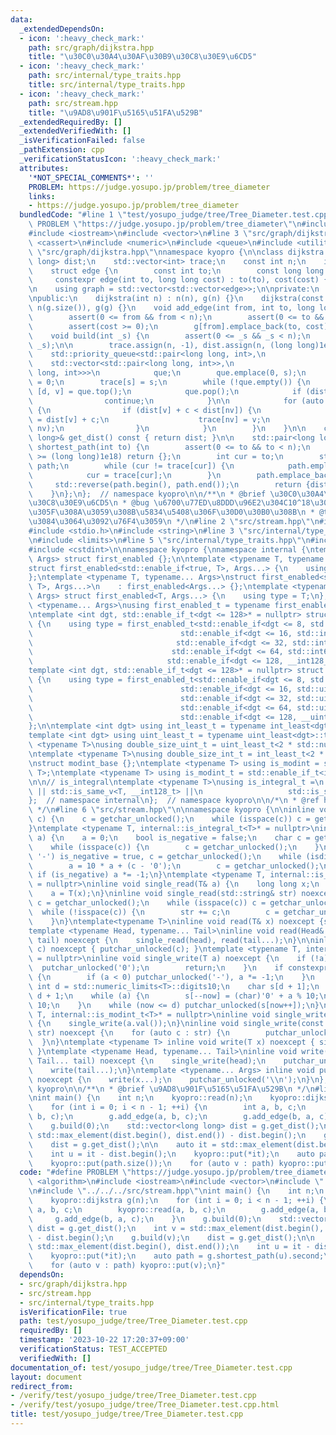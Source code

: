 ```yaml
---
data:
  _extendedDependsOn:
  - icon: ':heavy_check_mark:'
    path: src/graph/dijkstra.hpp
    title: "\u30C0\u30A4\u30AF\u30B9\u30C8\u30E9\u6CD5"
  - icon: ':heavy_check_mark:'
    path: src/internal/type_traits.hpp
    title: src/internal/type_traits.hpp
  - icon: ':heavy_check_mark:'
    path: src/stream.hpp
    title: "\u9AD8\u901F\u5165\u51FA\u529B"
  _extendedRequiredBy: []
  _extendedVerifiedWith: []
  _isVerificationFailed: false
  _pathExtension: cpp
  _verificationStatusIcon: ':heavy_check_mark:'
  attributes:
    '*NOT_SPECIAL_COMMENTS*': ''
    PROBLEM: https://judge.yosupo.jp/problem/tree_diameter
    links:
    - https://judge.yosupo.jp/problem/tree_diameter
  bundledCode: "#line 1 \"test/yosupo_judge/tree/Tree_Diameter.test.cpp\"\n#define\
    \ PROBLEM \"https://judge.yosupo.jp/problem/tree_diameter\"\n#include <algorithm>\n\
    #include <iostream>\n#include <vector>\n#line 3 \"src/graph/dijkstra.hpp\"\n#include\
    \ <cassert>\n#include <numeric>\n#include <queue>\n#include <utility>\n#line 8\
    \ \"src/graph/dijkstra.hpp\"\nnamespace kyopro {\n\nclass dijkstra {\n    std::vector<long\
    \ long> dist;\n    std::vector<int> trace;\n    const int n;\n    int s;\n\npublic:\n\
    \    struct edge {\n        const int to;\n        const long long cost;\n   \
    \     constexpr edge(int to, long long cost) : to(to), cost(cost) {}\n    };\n\
    \n    using graph = std::vector<std::vector<edge>>;\n\nprivate:\n    graph g;\n\
    \npublic:\n    dijkstra(int n) : n(n), g(n) {}\n    dijkstra(const graph& g) :\
    \ n(g.size()), g(g) {}\n    void add_edge(int from, int to, long long cost) {\n\
    \        assert(0 <= from && from < n);\n        assert(0 <= to && to < n);\n\
    \        assert(cost >= 0);\n        g[from].emplace_back(to, cost);\n    }\n\
    \    void build(int _s) {\n        assert(0 <= _s && _s < n);\n        std::swap(s,\
    \ _s);\n\n        trace.assign(n, -1), dist.assign(n, (long long)1e18);\n    \
    \    std::priority_queue<std::pair<long long, int>,\n                        \
    \    std::vector<std::pair<long long, int>>,\n                            std::greater<std::pair<long\
    \ long, int>>>\n            que;\n        que.emplace(0, s);\n        dist[s]\
    \ = 0;\n        trace[s] = s;\n        while (!que.empty()) {\n            auto\
    \ [d, v] = que.top();\n            que.pop();\n            if (dist[v] != d) {\n\
    \                continue;\n            }\n\n            for (auto [nv, c] : g[v])\
    \ {\n                if (dist[v] + c < dist[nv]) {\n                    dist[nv]\
    \ = dist[v] + c;\n                    trace[nv] = v;\n                    que.emplace(dist[nv],\
    \ nv);\n                }\n            }\n        }\n    }\n\n    const std::vector<long\
    \ long>& get_dist() const { return dist; }\n\n    std::pair<long long, std::vector<int>>\
    \ shortest_path(int to) {\n        assert(0 <= to && to < n);\n        if (dist[to]\
    \ >= (long long)1e18) return {};\n        int cur = to;\n        std::vector<int>\
    \ path;\n        while (cur != trace[cur]) {\n            path.emplace_back(cur);\n\
    \            cur = trace[cur];\n        }\n        path.emplace_back(s);\n   \
    \     std::reverse(path.begin(), path.end());\n        return {dist[to], path};\n\
    \    }\n};\n};  // namespace kyopro\n\n/**\n * @brief \u30C0\u30A4\u30AF\u30B9\
    \u30C8\u30E9\u6CD5\n * @bug \u6700\u77ED\u8DDD\u96E2\u304C10^18\u3092\u8D85\u3048\
    \u305F\u308A\u3059\u308B\u5834\u5408\u306F\u30D0\u30B0\u308B\n * @todo \u4E0A\u306E\
    \u3084\u3064\u3092\u76F4\u3059\n */\n#line 2 \"src/stream.hpp\"\n#include <ctype.h>\n\
    #include <stdio.h>\n#include <string>\n#line 3 \"src/internal/type_traits.hpp\"\
    \n#include <limits>\n#line 5 \"src/internal/type_traits.hpp\"\n#include <typeinfo>\n\
    #include <cstdint>\n\nnamespace kyopro {\nnamespace internal {\ntemplate <typename...\
    \ Args> struct first_enabled {};\n\ntemplate <typename T, typename... Args>\n\
    struct first_enabled<std::enable_if<true, T>, Args...> {\n    using type = T;\n\
    };\ntemplate <typename T, typename... Args>\nstruct first_enabled<std::enable_if<false,\
    \ T>, Args...>\n    : first_enabled<Args...> {};\ntemplate <typename T, typename...\
    \ Args> struct first_enabled<T, Args...> {\n    using type = T;\n};\n\ntemplate\
    \ <typename... Args>\nusing first_enabled_t = typename first_enabled<Args...>::type;\n\
    \ntemplate <int dgt, std::enable_if_t<dgt <= 128>* = nullptr> struct int_least\
    \ {\n    using type = first_enabled_t<std::enable_if<dgt <= 8, std::int8_t>,\n\
    \                                 std::enable_if<dgt <= 16, std::int16_t>,\n \
    \                                std::enable_if<dgt <= 32, std::int32_t>,\n  \
    \                               std::enable_if<dgt <= 64, std::int64_t>,\n   \
    \                              std::enable_if<dgt <= 128, __int128_t>>;\n};\n\n\
    template <int dgt, std::enable_if_t<dgt <= 128>* = nullptr> struct uint_least\
    \ {\n    using type = first_enabled_t<std::enable_if<dgt <= 8, std::uint8_t>,\n\
    \                                 std::enable_if<dgt <= 16, std::uint16_t>,\n\
    \                                 std::enable_if<dgt <= 32, std::uint32_t>,\n\
    \                                 std::enable_if<dgt <= 64, std::uint64_t>,\n\
    \                                 std::enable_if<dgt <= 128, __uint128_t>>;\n\
    };\n\ntemplate <int dgt> using int_least_t = typename int_least<dgt>::type;\n\
    template <int dgt> using uint_least_t = typename uint_least<dgt>::type;\n\ntemplate\
    \ <typename T>\nusing double_size_uint_t = uint_least_t<2 * std::numeric_limits<T>::digits>;\n\
    \ntemplate <typename T>\nusing double_size_int_t = int_least_t<2 * std::numeric_limits<T>::digits>;\n\
    \nstruct modint_base {};\ntemplate <typename T> using is_modint = std::is_base_of<modint_base,\
    \ T>;\ntemplate <typename T> using is_modint_t = std::enable_if_t<is_modint<T>::value>;\n\
    \n\n// is_integral\ntemplate <typename T>\nusing is_integral_t =\n    std::enable_if_t<std::is_integral_v<T>\
    \ || std::is_same_v<T, __int128_t> ||\n                   std::is_same_v<T, __uint128_t>>;\n\
    };  // namespace internal\n};  // namespace kyopro\n\n/*\n * @ref https://qiita.com/kazatsuyu/items/f8c3b304e7f8b35263d8\n\
    \ */\n#line 6 \"src/stream.hpp\"\n\nnamespace kyopro {\n\ninline void single_read(char&\
    \ c) {\n    c = getchar_unlocked();\n    while (isspace(c)) c = getchar_unlocked();\n\
    }\ntemplate <typename T, internal::is_integral_t<T>* = nullptr>\ninline void single_read(T&\
    \ a) {\n    a = 0;\n    bool is_negative = false;\n    char c = getchar_unlocked();\n\
    \    while (isspace(c)) {\n        c = getchar_unlocked();\n    }\n    if (c ==\
    \ '-') is_negative = true, c = getchar_unlocked();\n    while (isdigit(c)) {\n\
    \        a = 10 * a + (c - '0');\n        c = getchar_unlocked();\n    }\n   \
    \ if (is_negative) a *= -1;\n}\ntemplate <typename T, internal::is_modint_t<T>*\
    \ = nullptr>\ninline void single_read(T& a) {\n    long long x;\n    single_read(x);\n\
    \    a = T(x);\n}\ninline void single_read(std::string& str) noexcept {\n    char\
    \ c = getchar_unlocked();\n    while (isspace(c)) c = getchar_unlocked();\n  \
    \  while (!isspace(c)) {\n        str += c;\n        c = getchar_unlocked();\n\
    \    }\n}\ntemplate<typename T>\ninline void read(T& x) noexcept {single_read(x);}\n\
    template <typename Head, typename... Tail>\ninline void read(Head& head, Tail&...\
    \ tail) noexcept {\n    single_read(head), read(tail...);\n}\n\ninline void single_write(char\
    \ c) noexcept { putchar_unlocked(c); }\ntemplate <typename T, internal::is_integral_t<T>*\
    \ = nullptr>\ninline void single_write(T a) noexcept {\n    if (!a) {\n      \
    \  putchar_unlocked('0');\n        return;\n    }\n    if constexpr (std::is_signed_v<T>)\
    \ {\n        if (a < 0) putchar_unlocked('-'), a *= -1;\n    }\n    constexpr\
    \ int d = std::numeric_limits<T>::digits10;\n    char s[d + 1];\n    int now =\
    \ d + 1;\n    while (a) {\n        s[--now] = (char)'0' + a % 10;\n        a /=\
    \ 10;\n    }\n    while (now <= d) putchar_unlocked(s[now++]);\n}\ntemplate <typename\
    \ T, internal::is_modint_t<T>* = nullptr>\ninline void single_write(T a) noexcept\
    \ {\n    single_write(a.val());\n}\ninline void single_write(const std::string&\
    \ str) noexcept {\n    for (auto c : str) {\n        putchar_unlocked(c);\n  \
    \  }\n}\ntemplate <typename T> inline void write(T x) noexcept { single_write(x);\
    \ }\ntemplate <typename Head, typename... Tail>\ninline void write(Head head,\
    \ Tail... tail) noexcept {\n    single_write(head);\n    putchar_unlocked(' ');\n\
    \    write(tail...);\n}\ntemplate <typename... Args> inline void put(Args... x)\
    \ noexcept {\n    write(x...);\n    putchar_unlocked('\\n');\n}\n};  // namespace\
    \ kyopro\n\n/**\n * @brief \u9AD8\u901F\u5165\u51FA\u529B\n */\n#line 7 \"test/yosupo_judge/tree/Tree_Diameter.test.cpp\"\
    \nint main() {\n    int n;\n    kyopro::read(n);\n    kyopro::dijkstra g(n);\n\
    \    for (int i = 0; i < n - 1; ++i) {\n        int a, b, c;\n        kyopro::read(a,\
    \ b, c);\n        g.add_edge(a, b, c);\n        g.add_edge(b, a, c);\n    }\n\
    \    g.build(0);\n    std::vector<long long> dist = g.get_dist();\n    int v =\
    \ std::max_element(dist.begin(), dist.end()) - dist.begin();\n    g.build(v);\n\
    \    dist = g.get_dist();\n\n    auto it = std::max_element(dist.begin(), dist.end());\n\
    \    int u = it - dist.begin();\n    kyopro::put(*it);\n    auto path = g.shortest_path(u).second;\n\
    \    kyopro::put(path.size());\n    for (auto v : path) kyopro::put(v);\n}\n"
  code: "#define PROBLEM \"https://judge.yosupo.jp/problem/tree_diameter\"\n#include\
    \ <algorithm>\n#include <iostream>\n#include <vector>\n#include \"../../../src/graph/dijkstra.hpp\"\
    \n#include \"../../../src/stream.hpp\"\nint main() {\n    int n;\n    kyopro::read(n);\n\
    \    kyopro::dijkstra g(n);\n    for (int i = 0; i < n - 1; ++i) {\n        int\
    \ a, b, c;\n        kyopro::read(a, b, c);\n        g.add_edge(a, b, c);\n   \
    \     g.add_edge(b, a, c);\n    }\n    g.build(0);\n    std::vector<long long>\
    \ dist = g.get_dist();\n    int v = std::max_element(dist.begin(), dist.end())\
    \ - dist.begin();\n    g.build(v);\n    dist = g.get_dist();\n\n    auto it =\
    \ std::max_element(dist.begin(), dist.end());\n    int u = it - dist.begin();\n\
    \    kyopro::put(*it);\n    auto path = g.shortest_path(u).second;\n    kyopro::put(path.size());\n\
    \    for (auto v : path) kyopro::put(v);\n}"
  dependsOn:
  - src/graph/dijkstra.hpp
  - src/stream.hpp
  - src/internal/type_traits.hpp
  isVerificationFile: true
  path: test/yosupo_judge/tree/Tree_Diameter.test.cpp
  requiredBy: []
  timestamp: '2023-10-22 17:20:37+09:00'
  verificationStatus: TEST_ACCEPTED
  verifiedWith: []
documentation_of: test/yosupo_judge/tree/Tree_Diameter.test.cpp
layout: document
redirect_from:
- /verify/test/yosupo_judge/tree/Tree_Diameter.test.cpp
- /verify/test/yosupo_judge/tree/Tree_Diameter.test.cpp.html
title: test/yosupo_judge/tree/Tree_Diameter.test.cpp
---
```

